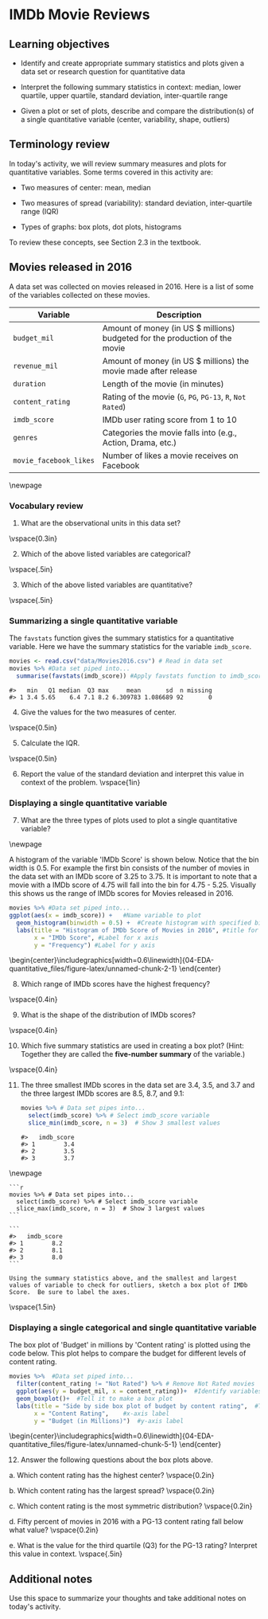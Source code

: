 # IMDb Movie Reviews

## Learning objectives

* Identify and create appropriate summary statistics and plots
  given a data set or research question for quantitative data

* Interpret the following summary statistics in context:
  median, lower quartile, upper quartile,
  standard deviation, inter-quartile range

* Given a plot or set of plots, describe and compare the distribution(s)
  of a single quantitative variable
  (center, variability, shape, outliers)

## Terminology review

In today's activity, we will review summary measures and plots for quantitative variables.  Some terms covered in this activity are:

* Two measures of center: mean, median

* Two measures of spread (variability): standard deviation, inter-quartile range (IQR)

* Types of graphs: box plots, dot plots, histograms

To review these concepts, see Section 2.3 in the textbook.

## Movies released in 2016

A data set was collected on movies released in 2016.  Here is a list of some of the variables collected on these movies.

| **Variable** 	| **Description** |
|----	|-------------	|
| `budget_mil` | Amount of money (in US $ millions) budgeted for the production of the movie |
| `revenue_mil` | Amount of money (in US $ millions) the movie made after release|
| `duration` | Length of the movie (in minutes)|
| `content_rating` | Rating of the movie (`G`, `PG`, `PG-13`, `R`, `Not Rated`)|
| `imdb_score` | IMDb user rating score from 1 to 10 |
| `genres` | Categories the movie falls into (e.g., Action, Drama, etc.) |
| `movie_facebook_likes` | Number of likes a movie receives on Facebook |

\newpage

### Vocabulary review

1. What are the observational units in this data set?

\vspace{0.3in}

2. Which of the above listed variables are categorical?

\vspace{.5in}

3. Which of the above listed variables are quantitative?

\vspace{.5in}

### Summarizing a single quantitative variable

The `favstats` function gives the summary statistics for a quantitative variable. Here we have the summary statistics for the variable `imdb_score`.


```r
movies <- read.csv("data/Movies2016.csv") # Read in data set
movies %>% #Data set piped into...
  summarise(favstats(imdb_score)) #Apply favstats function to imdb_score
```

```
#>   min   Q1 median  Q3 max     mean       sd  n missing
#> 1 3.4 5.65    6.4 7.1 8.2 6.309783 1.086689 92       0
```

4. Give the values for the two measures of center.

\vspace{0.5in}

5. Calculate the IQR.

\vspace{0.5in}

6. Report the value of the standard deviation and interpret this value in context of the problem.
\vspace{1in}

### Displaying a single quantitative variable

7. What are the three types of plots used to plot a single quantitative variable?

\newpage

A histogram of the variable 'IMDb Score' is shown below.  Notice that the bin width is 0.5.  For example the first bin consists of the number of movies in the data set with an IMDb score of 3.25 to 3.75.  It is important to note that a movie with a IMDb score of 4.75 will fall into the bin for 4.75 - 5.25.  Visually this shows us the range of IMDb scores for Movies released in 2016.


```r
movies %>% #Data set piped into...
ggplot(aes(x = imdb_score)) +   #Name variable to plot
  geom_histogram(binwidth = 0.5) +  #Create histogram with specified binwidth
  labs(title = "Histogram of IMDb Score of Movies in 2016", #title for plot
       x = "IMDb Score", #Label for x axis
       y = "Frequency") #Label for y axis
```



\begin{center}\includegraphics[width=0.6\linewidth]{04-EDA-quantitative_files/figure-latex/unnamed-chunk-2-1} \end{center}


8. Which range of IMDb scores have the highest frequency?

\vspace{0.4in}

9. What is the shape of the distribution of IMDb scores?

\vspace{0.4in}

10. Which five summary statistics are used in creating a box plot? (Hint: Together they are called the **five-number summary** of the variable.)

\vspace{0.4in}

11. The three smallest IMDb scores in the data set are 3.4, 3.5, and 3.7 and the three largest IMDb scores are 8.5, 8.7, and 9.1:  

    
    ```r
    movies %>% # Data set pipes into...
      select(imdb_score) %>% # Select imdb_score variable
      slice_min(imdb_score, n = 3)  # Show 3 smallest values
    ```
    
    ```
    #>   imdb_score
    #> 1        3.4
    #> 2        3.5
    #> 3        3.7
    ```
\newpage  

    
    ```r
    movies %>% # Data set pipes into...
      select(imdb_score) %>% # Select imdb_score variable
      slice_max(imdb_score, n = 3)  # Show 3 largest values
    ```
    
    ```
    #>   imdb_score
    #> 1        8.2
    #> 2        8.1
    #> 3        8.0
    ```

    Using the summary statistics above, and the smallest and largest values of variable to check for outliers, sketch a box plot of IMDb Score.  Be sure to label the axes.

\vspace{1.5in}

### Displaying a single categorical and single quantitative variable

The box plot of 'Budget' in millions by 'Content rating' is plotted using the code below.  This plot helps to compare the budget for different levels of content rating.


```r
movies %>%  #Data set piped into...
  filter(content_rating != "Not Rated") %>% # Remove Not Rated movies
  ggplot(aes(y = budget_mil, x = content_rating))+  #Identify variables
  geom_boxplot()+  #Tell it to make a box plot
  labs(title = "Side by side box plot of budget by content rating",  #Title
       x = "Content Rating",    #x-axis label
       y = "Budget (in Millions)")  #y-axis label
```



\begin{center}\includegraphics[width=0.6\linewidth]{04-EDA-quantitative_files/figure-latex/unnamed-chunk-5-1} \end{center}

12. Answer the following questions about the box plots above.

   a. Which content rating has the highest center?
\vspace{0.2in}

   b. Which content rating has the largest spread?
\vspace{0.2in}

   c. Which content rating is the most symmetric distribution?
\vspace{0.2in}

   d. Fifty percent of movies in 2016 with a PG-13 content rating fall below what value?
\vspace{0.2in}

   e.  What is the value for the third quartile (Q3) for the PG-13 rating?  Interpret this value in context.
\vspace{.5in}



## Additional notes

Use this space to summarize your thoughts and take additional notes on today's activity.
